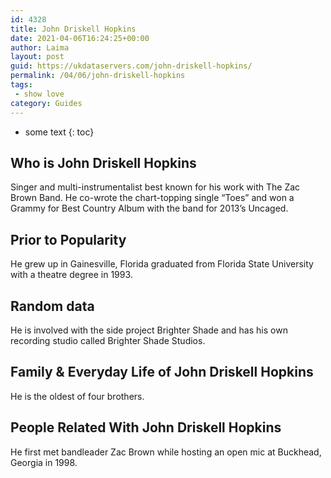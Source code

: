 ```yaml
---
id: 4328
title: John Driskell Hopkins
date: 2021-04-06T16:24:25+00:00
author: Laima
layout: post
guid: https://ukdataservers.com/john-driskell-hopkins/
permalink: /04/06/john-driskell-hopkins
tags:
 - show love
category: Guides
---
```


* some text
{: toc}


## Who is John Driskell Hopkins
                  
                  
                  
Singer and multi-instrumentalist best known for his work with The Zac Brown Band. He co-wrote the chart-topping single &#8220;Toes&#8221; and won a Grammy for Best Country Album with the band for 2013&#8217;s Uncaged.
                  
              
            
              
            
                
                
                
## Prior to Popularity
                  
                  
                  
He grew up in Gainesville, Florida graduated from Florida State University with a theatre degree in 1993.
                  
              
            
              
            
                
                
                
## Random data
                  
                  
                  
He is involved with the side project Brighter Shade and has his own recording studio called Brighter Shade Studios.
                  
              
            
              
            
                
                
                
## Family & Everyday Life of John Driskell Hopkins
                  
                  
                  
He is the oldest of four brothers.
                  
              
            
              
            
                
                
                
## People Related With John Driskell Hopkins
                  
                  
                  
He first met bandleader Zac Brown while hosting an open mic at Buckhead, Georgia in 1998.
                  
              
            
              
            
                
              
            
              
              
            
            
              
            
          
          
          